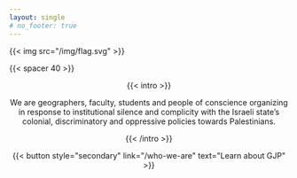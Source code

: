 ```yaml
---
layout: single
# no_footer: true
---
```


<!-- ### Coming soon -->

{{< img src="/img/flag.svg" >}}

{{< spacer 40 >}}


<div style="margin:auto;text-align:center">

{{< intro >}}

We are geographers, faculty, students and people of conscience organizing in response to institutional silence and complicity with the Israeli state’s colonial, discriminatory and oppressive policies towards Palestinians.

{{< /intro >}}

{{< button style="secondary" link="/who-we-are" text="Learn about GJP" >}}

</div>
